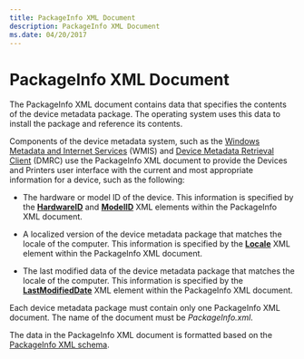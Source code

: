 ```yaml
---
title: PackageInfo XML Document
description: PackageInfo XML Document
ms.date: 04/20/2017
---
```


# PackageInfo XML Document


The PackageInfo XML document contains data that specifies the contents of the device metadata package. The operating system uses this data to install the package and reference its contents.

Components of the device metadata system, such as the [Windows Metadata and Internet Services](windows-metadata-and-internet-services.md) (WMIS) and [Device Metadata Retrieval Client](device-metadata-retrieval-client.md) (DMRC) use the PackageInfo XML document to provide the Devices and Printers user interface with the current and most appropriate information for a device, such as the following:

-   The hardware or model ID of the device. This information is specified by the [**HardwareID**](/previous-versions/windows/hardware/metadata/ff546114(v=vs.85)) and [**ModelID**](/previous-versions/windows/hardware/metadata/ff549295(v=vs.85)) XML elements within the PackageInfo XML document.

-   A localized version of the device metadata package that matches the locale of the computer. This information is specified by the [**Locale**](/previous-versions/windows/hardware/metadata/ff548647(v=vs.85)) XML element within the PackageInfo XML document.

-   The last modified data of the device metadata package that matches the locale of the computer. This information is specified by the [**LastModifiedDate**](/previous-versions/windows/hardware/metadata/ff548624(v=vs.85)) XML element within the PackageInfo XML document.

Each device metadata package must contain only one PackageInfo XML document. The name of the document must be *PackageInfo.xml*.

The data in the PackageInfo XML document is formatted based on the [PackageInfo XML schema](/previous-versions/windows/hardware/metadata/ff549614(v=vs.85)).

 

